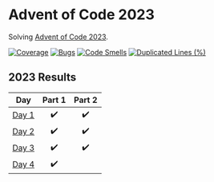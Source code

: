# Advent of Code 2023

Solving [Advent of Code 2023](https://adventofcode.com/2023).

[![Coverage](https://sonarcloud.io/api/project_badges/measure?project=stnokott_advent-of-code-2023&metric=coverage)](https://sonarcloud.io/summary/new_code?id=stnokott_advent-of-code-2023)
[![Bugs](https://sonarcloud.io/api/project_badges/measure?project=stnokott_advent-of-code-2023&metric=bugs)](https://sonarcloud.io/summary/new_code?id=stnokott_advent-of-code-2023)
[![Code Smells](https://sonarcloud.io/api/project_badges/measure?project=stnokott_advent-of-code-2023&metric=code_smells)](https://sonarcloud.io/summary/new_code?id=stnokott_advent-of-code-2023)
[![Duplicated Lines (%)](https://sonarcloud.io/api/project_badges/measure?project=stnokott_advent-of-code-2023&metric=duplicated_lines_density)](https://sonarcloud.io/summary/new_code?id=stnokott_advent-of-code-2023)

<!--- advent_readme_stars table --->
## 2023 Results

| Day | Part 1 | Part 2 |
| :---: | :---: | :---: |
| [Day 1](https://adventofcode.com/2023/day/1) | ✔️ | ✔️ |
| [Day 2](https://adventofcode.com/2023/day/2) | ✔️ | ✔️ |
| [Day 3](https://adventofcode.com/2023/day/3) | ✔️ | ✔️ |
| [Day 4](https://adventofcode.com/2023/day/4) | ✔️ |   |
<!--- advent_readme_stars table --->
